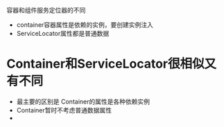 
容器和组件服务定位器的不同

- container容器属性是依赖的实例，要创建实例注入
- ServiceLocator属性都是普通数据

# Container和ServiceLocator很相似又有不同

- 最主要的区别是 Container的属性是各种依赖实例
- Container暂时不考虑普通数据属性
- 
